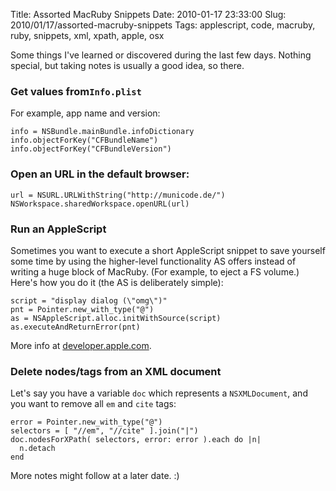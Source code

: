 Title: Assorted MacRuby Snippets
Date: 2010-01-17 23:33:00
Slug: 2010/01/17/assorted-macruby-snippets
Tags: applescript, code, macruby, ruby, snippets, xml, xpath, apple, osx


Some things I've learned or discovered during the last few days. Nothing
special, but taking notes is usually a good idea, so there.

### Get values from`Info.plist`

For example, app name and version:


    info = NSBundle.mainBundle.infoDictionary
    info.objectForKey("CFBundleName")
    info.objectForKey("CFBundleVersion")


### Open an URL in the default browser:


    url = NSURL.URLWithString("http://municode.de/")
    NSWorkspace.sharedWorkspace.openURL(url)


### Run an AppleScript

Sometimes you want to execute a short AppleScript snippet to save yourself
some time by using the higher-level functionality AS offers instead of writing
a huge block of MacRuby. (For example, to eject a FS volume.) Here's how you
do it (the AS is deliberately simple):


    script = "display dialog (\"omg\")"
    pnt = Pointer.new_with_type("@")
    as = NSAppleScript.alloc.initWithSource(script)
    as.executeAndReturnError(pnt)


More info at [developer.apple.com][1].

### Delete nodes/tags from an XML document

Let's say you have a variable `doc` which represents a `NSXMLDocument`, and
you want to remove all `em` and `cite` tags:


    error = Pointer.new_with_type("@")
    selectors = [ "//em", "//cite" ].join("|")
    doc.nodesForXPath( selectors, error: error ).each do |n|
      n.detach
    end


More notes might follow at a later date. :)

   [1]: http://developer.apple.com/mac/library/technotes/tn2006/tn2084.html
